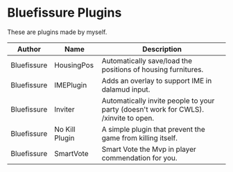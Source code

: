 # Bluefissure Plugins

These are plugins made by myself.


| Author | Name | Description |
|---------------|---------------|-----------------|
| Bluefissure | HousingPos | Automatically save/load the positions of housing furnitures. |
| Bluefissure | IMEPlugin | Adds an overlay to support IME in dalamud input. |
| Bluefissure | Inviter | Automatically invite people to your party (doesn't work for CWLS). /xinvite to open. |
| Bluefissure | No Kill Plugin | A simple plugin that prevent the game from killing itself. |
| Bluefissure | SmartVote | Smart Vote the Mvp in player commendation for you. |

